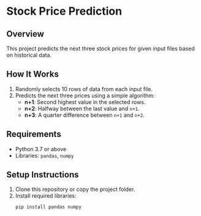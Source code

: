 # Stock Price Prediction

## Overview
This project predicts the next three stock prices for given input files based on historical data.

## How It Works
1. Randomly selects 10 rows of data from each input file.
2. Predicts the next three prices using a simple algorithm:
   - **n+1**: Second highest value in the selected rows.
   - **n+2**: Halfway between the last value and `n+1`.
   - **n+3**: A quarter difference between `n+1` and `n+2`.

## Requirements
- Python 3.7 or above
- Libraries: `pandas`, `numpy`

## Setup Instructions
1. Clone this repository or copy the project folder.
2. Install required libraries:
   ```bash
   pip install pandas numpy
